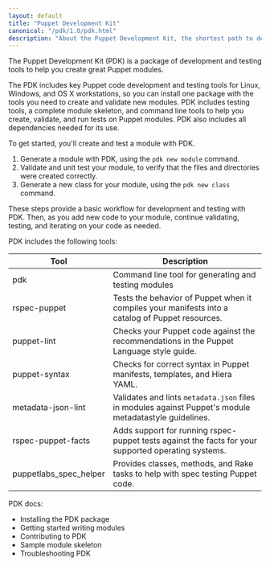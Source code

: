 ```yaml
---
layout: default
title: "Puppet Development Kit"
canonical: "/pdk/1.0/pdk.html"
description: "About the Puppet Development Kit, the shortest path to developing better Puppet code."
---
```


The Puppet Development Kit (PDK) is a package of development and testing tools to help you create great Puppet modules.

The PDK includes key Puppet code development and testing tools for Linux, Windows, and OS X workstations, so you can install one package with the tools you need to create and validate new modules. PDK includes testing tools, a complete module skeleton, and command line tools to help you create, validate, and run tests on Puppet modules. PDK also includes all dependencies needed for its use.

To get started, you'll create and test a module with PDK. 

1. Generate a module with PDK, using the `pdk new module` command.
1. Validate and unit test your module, to verify that the files and directories were created correctly.
1. Generate a new class for your module, using the `pdk new class` command.

These steps provide a basic workflow for development and testing with PDK. Then, as you add new code to your module, continue validating, testing, and iterating on your code as needed.

<!--TK: overview workflow graphic-->

PDK includes the following tools:

Tool   | Description
----------------|-------------------------
pdk | Command line tool for generating and testing modules
rspec-puppet | Tests the behavior of Puppet when it compiles your manifests into a catalog of Puppet resources.
puppet-lint | Checks your Puppet code against the recommendations in the Puppet Language style guide.
puppet-syntax | Checks for correct syntax in Puppet manifests, templates, and Hiera YAML.
metadata-json-lint | Validates and lints `metadata.json` files in modules against  Puppet's module metadatastyle guidelines.
rspec-puppet-facts | Adds support for running rspec-puppet tests against the facts for your supported operating systems.
puppetlabs_spec_helper | Provides classes, methods, and Rake tasks to help with spec testing Puppet code.


PDK docs:

* Installing the PDK package
* Getting started writing modules
* Contributing to PDK
* Sample module skeleton
* Troubleshooting PDK